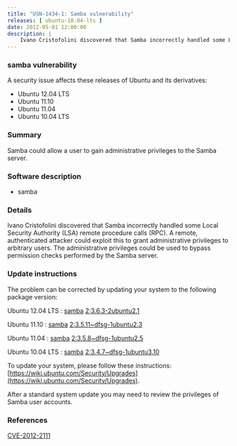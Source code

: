 ```yaml
---
title: "USN-1434-1: Samba vulnerability"
releases: [ ubuntu-10.04-lts ]
date: 2012-05-01 12:00:00
description: |
    Ivano Cristofolini discovered that Samba incorrectly handled some Local Security Authority (LSA) remote procedure calls (RPC). A remote, authenticated attacker could exploit this to grant administrative privileges to arbitrary users. The administrative privileges could be used to bypass permission checks performed by the Samba server. 
--- 
```

 
### samba vulnerability

A security issue affects these releases of Ubuntu and its derivatives:

* Ubuntu 12.04 LTS
* Ubuntu 11.10
* Ubuntu 11.04
* Ubuntu 10.04 LTS

### Summary

Samba could allow a user to gain administrative privileges to the Samba server. 

### Software description

* samba 

### Details

Ivano Cristofolini discovered that Samba incorrectly handled some Local Security Authority (LSA) remote procedure calls (RPC). A remote, authenticated attacker could exploit this to grant administrative privileges to arbitrary users. The administrative privileges could be used to bypass permission checks performed by the Samba server. 

### Update instructions

The problem can be corrected by updating your system to the following package version:

Ubuntu 12.04 LTS
 : [samba](https://launchpad.net/ubuntu/+source/samba) <span> [2:3.6.3-2ubuntu2.1](https://launchpad.net/ubuntu/+source/samba/2:3.6.3-2ubuntu2.1) </span> 

Ubuntu 11.10
 : [samba](https://launchpad.net/ubuntu/+source/samba) <span> [2:3.5.11~dfsg-1ubuntu2.3](https://launchpad.net/ubuntu/+source/samba/2:3.5.11~dfsg-1ubuntu2.3) </span> 

Ubuntu 11.04
 : [samba](https://launchpad.net/ubuntu/+source/samba) <span> [2:3.5.8~dfsg-1ubuntu2.5](https://launchpad.net/ubuntu/+source/samba/2:3.5.8~dfsg-1ubuntu2.5) </span> 

Ubuntu 10.04 LTS
 : [samba](https://launchpad.net/ubuntu/+source/samba) <span> [2:3.4.7~dfsg-1ubuntu3.10](https://launchpad.net/ubuntu/+source/samba/2:3.4.7~dfsg-1ubuntu3.10) </span> 

To update your system, please follow these instructions: [https://wiki.ubuntu.com/Security/Upgrades](https://wiki.ubuntu.com/Security/Upgrades).

After a standard system update you may need to review the privileges of Samba user accounts. 

### References

 [CVE-2012-2111](http://people.ubuntu.com/~ubuntu-security/cve/CVE-2012-2111)
 
